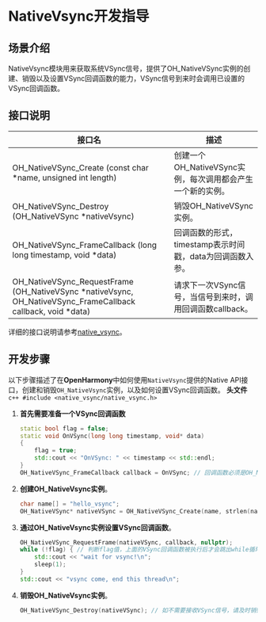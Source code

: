 # NativeVsync开发指导

## 场景介绍

NativeVsync模块用来获取系统VSync信号，提供了OH_NativeVSync实例的创建、销毁以及设置VSync回调函数的能力，VSync信号到来时会调用已设置的VSync回调函数。

## 接口说明

| 接口名 | 描述 | 
| -------- | -------- |
| OH_NativeVSync_Create (const char \*name, unsigned int length) | 创建一个OH_NativeVSync实例，每次调用都会产生一个新的实例。 | 
| OH_NativeVSync_Destroy (OH_NativeVSync \*nativeVsync) | 销毁OH_NativeVSync实例。 | 
| OH_NativeVSync_FrameCallback (long long timestamp, void \*data) | 回调函数的形式，timestamp表示时间戳，data为回调函数入参。 | 
| OH_NativeVSync_RequestFrame (OH_NativeVSync \*nativeVsync, OH_NativeVSync_FrameCallback callback, void \*data) | 请求下一次VSync信号，当信号到来时，调用回调函数callback。 | 

详细的接口说明请参考[native_vsync](../reference/native-apis/_native_vsync.md)。

## 开发步骤

以下步骤描述了在**OpenHarmony**中如何使用`NativeVsync`提供的Native API接口，创建和销毁`OH_NativeVsync`实例，以及如何设置VSync回调函数。
**头文件**
    ```c++
    #include <native_vsync/native_vsync.h>
    ```

1. **首先需要准备一个VSync回调函数**
    ```c++
    static bool flag = false;
    static void OnVSync(long long timestamp, void* data)
    {
        flag = true;
        std::cout << "OnVSync: " << timestamp << std::endl;
    }
    OH_NativeVSync_FrameCallback callback = OnVSync; // 回调函数必须是OH_NativeVSync_FrameCallback类型
     ```
2. **创建OH_NativeVsync实例**。
    ```c++
    char name[] = "hello_vsync";
    OH_NativeVSync* nativeVSync = OH_NativeVSync_Create(name, strlen(name));
     ```

3. **通过OH_NativeVsync实例设置VSync回调函数**。
    ```c++
    OH_NativeVSync_RequestFrame(nativeVSync, callback, nullptr);
    while (!flag) { // 判断flag值，上面的VSync回调函数被执行后才会跳出while循环，表示已经接收到VSync信号
        std::cout << "wait for vsync!\n";
        sleep(1);
    }
    std::cout << "vsync come, end this thread\n";
    ```

4. **销毁OH_NativeVsync实例**。
    ```c++
    OH_NativeVSync_Destroy(nativeVSync); // 如不需要接收VSync信号，请及时销毁OH_NativeVsync实例
    ```